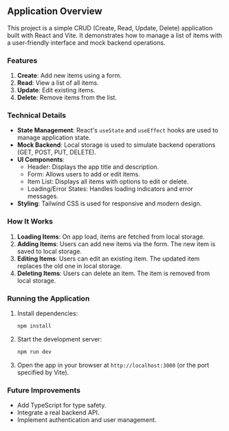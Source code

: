 
## Application Overview

This project is a simple CRUD (Create, Read, Update, Delete) application built with React and Vite. It demonstrates how to manage a list of items with a user-friendly interface and mock backend operations.

### Features

1. **Create**: Add new items using a form.
2. **Read**: View a list of all items.
3. **Update**: Edit existing items.
4. **Delete**: Remove items from the list.

### Technical Details

- **State Management**: React's `useState` and `useEffect` hooks are used to manage application state.
- **Mock Backend**: Local storage is used to simulate backend operations (GET, POST, PUT, DELETE).
- **UI Components**:
  - Header: Displays the app title and description.
  - Form: Allows users to add or edit items.
  - Item List: Displays all items with options to edit or delete.
  - Loading/Error States: Handles loading indicators and error messages.
- **Styling**: Tailwind CSS is used for responsive and modern design.

### How It Works

1. **Loading Items**: On app load, items are fetched from local storage.
2. **Adding Items**: Users can add new items via the form. The new item is saved to local storage.
3. **Editing Items**: Users can edit an existing item. The updated item replaces the old one in local storage.
4. **Deleting Items**: Users can delete an item. The item is removed from local storage.

### Running the Application

1. Install dependencies:
   ```bash
   npm install
   ```
2. Start the development server:
   ```bash
   npm run dev
   ```
3. Open the app in your browser at `http://localhost:3000` (or the port specified by Vite).

### Future Improvements

- Add TypeScript for type safety.
- Integrate a real backend API.
- Implement authentication and user management.

